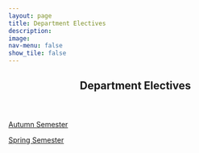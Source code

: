 ```yaml
---
layout: page
title: Department Electives
description: 
image: 
nav-menu: false
show_tile: false
---
```


<!-- Main -->
<div id="main" class="alt">

<!-- One -->
<section id="one">
	<div class="inner">
		<header class="major">
			<h2>Department Electives</h2>
		</header>

<!-- Content -->
<p><a href="de/falldelist.html">Autumn Semester</a></p>

<p><a href="de/springdelist.html">Spring Semester</a></p>

